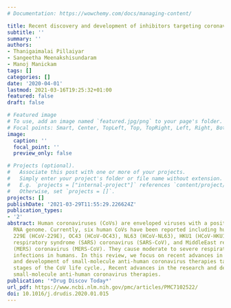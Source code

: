 ```yaml
---
# Documentation: https://wowchemy.com/docs/managing-content/

title: Recent discovery and development of inhibitors targeting coronaviruses
subtitle: ''
summary: ''
authors:
- Thanigaimalai Pillaiyar
- Sangeetha Meenakshisundaram
- Manoj Manickam
tags: []
categories: []
date: '2020-04-01'
lastmod: 2021-03-16T19:25:32+01:00
featured: false
draft: false

# Featured image
# To use, add an image named `featured.jpg/png` to your page's folder.
# Focal points: Smart, Center, TopLeft, Top, TopRight, Left, Right, BottomLeft, Bottom, BottomRight.
image:
  caption: ''
  focal_point: ''
  preview_only: false

# Projects (optional).
#   Associate this post with one or more of your projects.
#   Simply enter your project's folder or file name without extension.
#   E.g. `projects = ["internal-project"]` references `content/project/deep-learning/index.md`.
#   Otherwise, set `projects = []`.
projects: []
publishDate: '2021-03-29T11:55:29.226624Z'
publication_types:
- '2'
abstract: Human coronaviruses (CoVs) are enveloped viruses with a positive-sense single-stranded
  RNA genome. Currently, six human CoVs have been reported including human coronavirus
  229E (HCoV-229E), OC43 (HCoV-OC43), NL63 (HCoV-NL63), HKU1 (HCoV-HKU1), severe acute
  respiratory syndrome (SARS) coronavirus (SARS-CoV), and MiddleEast respiratory syndrome
  (MERS) coronavirus (MERS-CoV). They cause moderate to severe respiratory and intestinal
  infections in humans. In this review, we focus on recent advances in the research
  and development of small-molecule anti-human coronavirus therapies targeting different
  stages of the CoV life cycle., Recent advances in the research and development of
  small-molecule anti-human coronavirus therapies.
publication: '*Drug Discov Today*'
url_pdf: https://www.ncbi.nlm.nih.gov/pmc/articles/PMC7102522/
doi: 10.1016/j.drudis.2020.01.015
---
```

